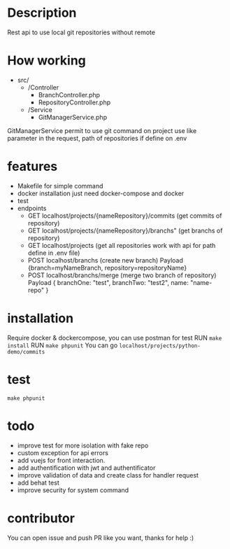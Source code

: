 # Description
Rest api to use local git repositories without remote

# How working 
* src/
    * /Controller
        * BranchController.php
        * RepositoryController.php
    * /Service
        * GitManagerService.php

GitManagerService permit to use git command on project use like parameter in the request, path of repositories if define
on .env

# features
* Makefile  for simple command
* docker installation just need docker-compose and docker
* test 
* endpoints
    * GET localhost/projects/{nameRepository}/commits (get commits of repository)
    * GET localhost/projects/{nameRepository}/branchs" (get branchs of repository)
    * GET localhost/projects (get all repositories work with api for path define in .env file)
    * POST localhost/branchs (create new branch) Payload {branch=myNameBranch, repository=repositoryName}
    * POST localhost/branchs/merge (merge two branch of repository)  Payload {
                                                                                branchOne: "test",
                                                                                branchTwo: "test2",
                                                                                name: "name-repo"
                                                                      } 



# installation
Require  docker & dockercompose, you can use postman for test
RUN `make install`
RUN `make phpunit`
You can go `localhost/projects/python-demo/commits`

# test

`make phpunit`

# todo
- improve test for more isolation with fake repo
- custom exception for api errors
- add vuejs for front interaction.
- add authentification with jwt and authentificator
- improve validation of data and create class for handler request
- add behat test
- improve security for system command

# contributor
You can open issue and push PR like you want, thanks for help :)
